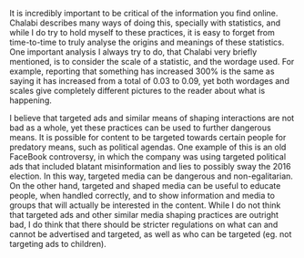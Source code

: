 It is incredibly important to be critical of the information you find online. Chalabi describes many ways of doing this, specially with statistics, and while I do try to hold myself to these practices, it is easy to forget from time-to-time to truly analyse the origins and meanings of these statistics. One important analysis I always try to do, that Chalabi very briefly mentioned, is to consider the scale of a statistic, and the wordage used. For example, reporting that something has increased 300% is the same as saying it has increased from a total of 0.03 to 0.09, yet both wordages and scales give completely different pictures to the reader about what is happening.

I believe that targeted ads and similar means of shaping interactions are not bad as a whole, yet these practices can be used to further dangerous means. It is possible for content to be targeted towards certain people for predatory means, such as political agendas. One example of this is an old FaceBook controversy, in which the company was using targeted political ads that included blatant misinformation and lies to possibly sway the 2016 election. In this way, targeted media can be dangerous and non-egalitarian. On the other hand, targeted and shaped media can be useful to educate people, when handled correctly, and to show information and media to groups that will actually be interested in the content. While I do not think that targeted ads and other similar media shaping practices are outright bad, I do think that there should be stricter regulations on what can and cannot be advertised and targeted, as well as who can be targeted (eg. not targeting ads to children).

